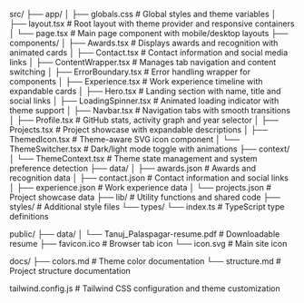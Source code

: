 src/
├── app/
│   ├── globals.css          # Global styles and theme variables
│   ├── layout.tsx           # Root layout with theme provider and responsive containers
│   └── page.tsx            # Main page component with mobile/desktop layouts
├── components/
│   ├── Awards.tsx          # Displays awards and recognition with animated cards
│   ├── Contact.tsx         # Contact information and social media links
│   ├── ContentWrapper.tsx  # Manages tab navigation and content switching
│   ├── ErrorBoundary.tsx   # Error handling wrapper for components
│   ├── Experience.tsx      # Work experience timeline with expandable cards
│   ├── Hero.tsx           # Landing section with name, title and social links
│   ├── LoadingSpinner.tsx  # Animated loading indicator with theme support
│   ├── Navbar.tsx         # Navigation tabs with smooth transitions
│   ├── Profile.tsx        # GitHub stats, activity graph and year selector
│   ├── Projects.tsx       # Project showcase with expandable descriptions
│   ├── ThemedIcon.tsx     # Theme-aware SVG icon component
│   └── ThemeSwitcher.tsx  # Dark/light mode toggle with animations
├── context/
│   └── ThemeContext.tsx    # Theme state management and system preference detection
├── data/
│   ├── awards.json         # Awards and recognition data
│   ├── contact.json        # Contact information and social links
│   ├── experience.json     # Work experience data
│   └── projects.json       # Project showcase data
├── lib/                    # Utility functions and shared code
├── styles/                 # Additional style files
└── types/
    └── index.ts           # TypeScript type definitions

public/
├── data/
│   └── Tanuj_Palaspagar-resume.pdf  # Downloadable resume
├── favicon.ico            # Browser tab icon
└── icon.svg              # Main site icon

docs/
├── colors.md             # Theme color documentation
└── structure.md         # Project structure documentation

tailwind.config.js       # Tailwind CSS configuration and theme customization 